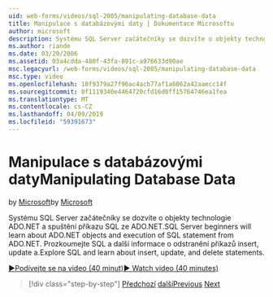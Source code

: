 ```yaml
---
uid: web-forms/videos/sql-2005/manipulating-database-data
title: Manipulace s databázovými daty | Dokumentace Microsoftu
author: microsoft
description: Systému SQL Server začátečníky se dozvíte o objekty technologie ADO.NET a spuštění příkazu SQL ze ADO.NET. Prozkoumejte SQL a zjistěte více o insert, update a delete sta...
ms.author: riande
ms.date: 03/29/2006
ms.assetid: 03a4cdda-480f-43fa-891c-a976633d90ae
msc.legacyurl: /web-forms/videos/sql-2005/manipulating-database-data
msc.type: video
ms.openlocfilehash: 10f9379a27f96ac4acb77af1a6062a42aaecc14f
ms.sourcegitcommit: 0f1119340e4464720cfd16d0ff15764746ea1fea
ms.translationtype: MT
ms.contentlocale: cs-CZ
ms.lasthandoff: 04/09/2019
ms.locfileid: "59391673"
---
```

# <a name="manipulating-database-data"></a><span data-ttu-id="8444b-104">Manipulace s databázovými daty</span><span class="sxs-lookup"><span data-stu-id="8444b-104">Manipulating Database Data</span></span>

<span data-ttu-id="8444b-105">by [Microsoft](https://github.com/microsoft)</span><span class="sxs-lookup"><span data-stu-id="8444b-105">by [Microsoft](https://github.com/microsoft)</span></span>

<span data-ttu-id="8444b-106">Systému SQL Server začátečníky se dozvíte o objekty technologie ADO.NET a spuštění příkazu SQL ze ADO.NET.</span><span class="sxs-lookup"><span data-stu-id="8444b-106">SQL Server beginners will learn about ADO.NET objects and execution of SQL statement from ADO.NET.</span></span> <span data-ttu-id="8444b-107">Prozkoumejte SQL a další informace o odstranění příkazů insert, update a.</span><span class="sxs-lookup"><span data-stu-id="8444b-107">Explore SQL and learn about insert, update, and delete statements.</span></span>

[<span data-ttu-id="8444b-108">&#9654;Podívejte se na video (40 minut)</span><span class="sxs-lookup"><span data-stu-id="8444b-108">&#9654; Watch video (40 minutes)</span></span>](https://channel9.msdn.com/Blogs/ASP-NET-Site-Videos/manipulating-database-data)

> [!div class="step-by-step"]
> <span data-ttu-id="8444b-109">[Předchozí](designing-relational-database-tables.md)
> [další](more-structured-query-language.md)</span><span class="sxs-lookup"><span data-stu-id="8444b-109">[Previous](designing-relational-database-tables.md)
[Next](more-structured-query-language.md)</span></span>
